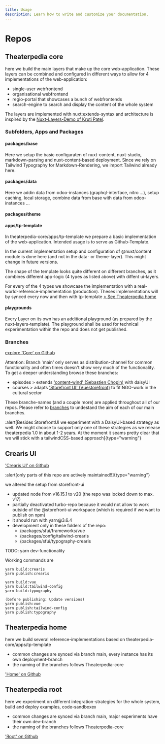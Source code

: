 ```yaml
---
title: Usage
description: Learn how to write and customize your documentation.
---
```


# Repos

## Theaterpedia core

here we build the main layers that make up the core web-application. These layers can be combined and configured in different ways to allow for 4 implementations of the web-application:

- single-user webfrontend
- organisational webfrontend
- regio-portal that showcases a bunch of webfrontends
- search-engine to search and display the content of the whole system

The layers are implemented with nuxt\:extends-syntax and architecture is inspired by the [Nuxt-Layers-Demo of Kruti Patel](https://krutiepatel.com/blog/nuxt-layers-unwrapped/).

### Subfolders, Apps and Packages

#### packages/base

Here we setup the basic configuraten of nuxt-content, nuxt-studio, markdown-parsing and nuxt-content-based deployment. Since we rely on Tailwind Typography for Markdown-Rendering, we import Tailwind already here.

#### packages/data

Here we addin data from odoo-instances (graphql-interface, nitro ...), setup caching, local storage, combine data from base with data from odoo-instances ...

#### packages/theme

#### apps/tp-template

In theaterpedia-core/apps/tp-template we prepare a basic implementation of the web-application. Intended usage is to serve as Github-Template.

In the current implementation setup and configuration of @nuxt/content module is done here (and not in the data- or theme-layer). This might change in future versions.

The shape of the template looks quite different on different branches, as it combines different app-logic (4 types as listed above) with diffent ui-layers.

For every of the 4 types we showcase the implementation with a real-world-reference-implementation (production). Theses implementations will by synced every now and then with tp-template [> See Theaterpedia home](#theaterpedia-home)

#### playgrounds

Every Layer on its own has an additional playground (as prepared by the nuxt-layers-template).
The playground shall be used for technical experimentation within the repo and does not get published.

### Branches

[explore 'Core' on Github](https://github.com/theaterpedia/theaterpedia-core)

Attention: Branch 'main' only serves as distribution-channel for common functionality and often times doesn't show very much of the functionality. To get a deeper understanding browse these branches:

- episodes > extends ['content-wind' (Sebastien Chopin)](https://github.com/Atinux/content-wind) with daisyUI
- courses > adapts ['Storefront UI' (Vuestorefront)]() to fit NGO-work in the cultural sector

These branche-names (and a couple more) are applied throughout all of our repos. Please refer to [branches](branches) to undestand the aim of each of our main branches.

:alert[Besides StorefrontUI we experiment with a DaisyUI-based strategy as well. We might choose to support only one of these strategies as we release theaterpedia 1.0 in about 1-2 years. At the moment it seams pretty clear that we will stick with a tailwindCSS-based approach]{type="warning"}

## Crearis UI

['Crearis UI' on Github](https://github.com/theaterpedia/crearis-ui)

:alert[only parts of this repo are actively maintained!!]{type="warning"}

we altered the setup from storefront-ui

- updated node from v16.15.1 to v20 (the repo was locked down to max. v17)
- partially deactivated turbo-repo because it would not allow to work outside of the @storefront-ui workspace (which is required if we want to publish on npm)
- it should run with yarn\@3.6.4
- development only in these folders of the repo:
  * /packages/sfui/frameworks/vue
  * /packages/config/tailwind-crearis
  * /packages/sfui/typography-crearis

TODO: yarn dev-functionality

Working commands are

```text
yarn build:crearis
yarn publish:crearis

yarn build:vue
yarn build:tailwind-config
yarn build:typography

(before publishing: Update versions)
yarn publish:vue
yarn publish:tailwind-config
yarn publish:typography
```

## Theaterpedia home

here we build several reference-implementations based on theaterpedia-core/apps/tp-template

- common changes are synced via branch main, every instance has its own deployment-branch
- the naming of the branches follows Theaterpedia-core

['Home' on Github](https://github.com/crearis/theaterpedia-home)

## Theaterpedia root

here we experiment on different integration-strategies for the whole system, build and deploy examples, code-sandboxex

- common changes are synced via branch main, major experiments have their own dev-branch
- the naming of the branches follows Theaterpedia-core

['Root' on Github](https://github.com/theaterpedia/theaterpedia-root)
